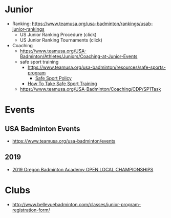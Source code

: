 # Junior
* Ranking: https://www.teamusa.org/usa-badminton/rankings/usab-junior-rankings
  * US Junior Ranking Procedure (click)
  * US Junior Ranking Tournaments (click)
* Coaching
  * https://www.teamusa.org/USA-Badminton/Athletes/Juniors/Coaching-at-Junior-Events
  * safe sport training
    * https://www.teamusa.org/usa-badminton/resources/safe-sports-program
      * [Safe Sport Policy](http://www.teamusa.org/-/media/USA_Badminton/Documents/Safe-Sports/USAB-SafeSportPolicy020918Final.pdf)
    * [How To Take Safe Sport Training](https://www.teamusa.org/USA-Badminton/Invisible/1014/SafeSportSubLink/SafeSportTraining)
  * https://www.teamusa.org/USA-Badminton/Coaching/CDP/SP1Task

# Events
## USA Badminton Events 
* https://www.teamusa.org/usa-badminton/events

## 2019
* [2019 Oregon Badminton Academy OPEN LOCAL CHAMPIONSHIPS](https://www.tournamentsoftware.com/sport/tournament.aspx?id=3A2DFC04-9FF6-4A5A-9D95-8B53F0E0B25B)

# Clubs
* http://www.bellevuebadminton.com/classes/junior-program-registration-form/

